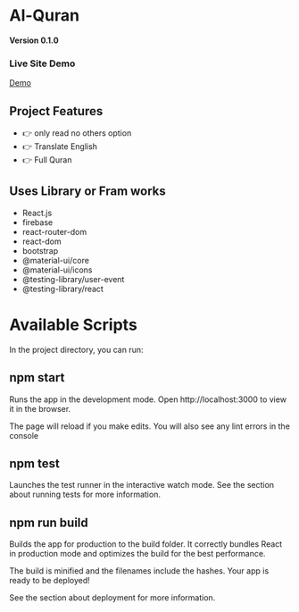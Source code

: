 

# Al-Quran

**Version 0.1.0**

### Live Site Demo

[Demo](https://alquran-b07ed.web.app)

## Project Features 
- 👉 only read no others option
- 👉 Translate English
- 👉 Full Quran

## Uses Library or Fram works

- React.js
- firebase
- react-router-dom
- react-dom
- bootstrap
- @material-ui/core
- @material-ui/icons
- @testing-library/user-event
- @testing-library/react

# Available Scripts
In the project directory, you can run:

## npm start

Runs the app in the development mode.
Open http://localhost:3000 to view it in the browser.

The page will reload if you make edits.
You will also see any lint errors in the console

## npm test
Launches the test runner in the interactive watch mode.
See the section about running tests for more information.

## npm run build
Builds the app for production to the build folder.
It correctly bundles React in production mode and optimizes the build for the best performance.

The build is minified and the filenames include the hashes.
Your app is ready to be deployed!

See the section about deployment for more information.
